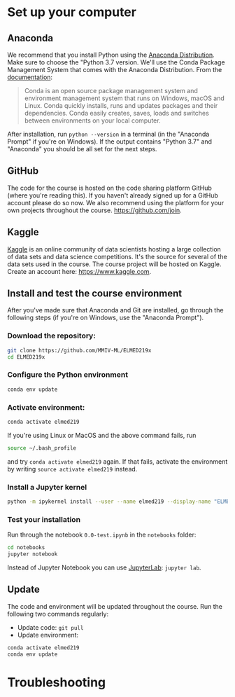 # Set up your computer

## Anaconda
We recommend that you install Python using the [Anaconda Distribution](https://www.anaconda.com/download). Make sure to choose the "Python 3.7 version. We'll use the Conda Package Management System that comes with the Anaconda Distribution. From the [documentation](https://conda.io/docs):
> Conda is an open source package management system and environment management system that runs on Windows, macOS and Linux. Conda quickly installs, runs and updates packages and their dependencies. Conda easily creates, saves, loads and switches between environments on your local computer. 

After installation, run `python --version` in a terminal (in the "Anaconda Prompt" if you're on Windows). If the output contains "Python 3.7" and "Anaconda" you should be all set for the next steps.

## GitHub
The code for the course is hosted on the code sharing platform GitHub (where you're reading this). If you haven't already signed up for a GitHub account please do so now. We also recommend using the platform for your own projects throughout the course. https://github.com/join.

## Kaggle
[Kaggle](https://www.kaggle.com) is an online community of data scientists hosting a large collection of data sets and data science competitions. It's the source for several of the data sets used in the course. The course project will be hosted on Kaggle. Create an account here: https://www.kaggle.com. 

## Install and test the course environment

After you've made sure that Anaconda and Git are installed, go through the following steps (if you're on Windows, use the "Anaconda Prompt").
### Download the repository: 
```bash
git clone https://github.com/MMIV-ML/ELMED219x
cd ELMED219x
```
### Configure the Python environment
```bash
conda env update
```

### Activate environment:
```bash
conda activate elmed219
```
If you're using Linux or MacOS and the above command fails, run 
```bash 
source ~/.bash_profile
``` 
and try `conda activate elmed219` again. If that fails, activate the environment by writing `source activate elmed219` instead.

### Install a Jupyter kernel
```bash
python -m ipykernel install --user --name elmed219 --display-name "ELMED219"
```

### Test your installation
Run through the notebook `0.0-test.ipynb` in the `notebooks` folder:
```bash
cd notebooks
jupyter notebook
```
Instead of Jupyter Notebook you can use [JupyterLab](https://github.com/jupyterlab/jupyterlab): `jupyter lab`.

## Update
The code and environment will be updated throughout the course. Run the following two commands regularly:
* Update code: `git pull`
* Update environment: 
```bash
conda activate elmed219
conda env update
```

# Troubleshooting